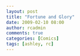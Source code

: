 ```yaml
---
layout: post
title: "Fortune and Glory"
date: 2009-02-10 08:00
author: rcadmin
comments: true
categories: [Comics]
tags: [ashley, rc]
---
```

<a href="http://bitsmack.com/wp/2009/02/10/fortune-and-glory"><img src="http://bitsmack.com/wp/wp-content/uploads/2009/02/20090210.jpg" alt="" title="in bed." class="alignnone size-full wp-image-1571" /></a>
